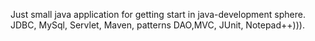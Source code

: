 Just small java application for getting start in java-development sphere.
JDBC, MySql, Servlet, Maven, patterns DAO,MVC, JUnit, Notepad++))).
